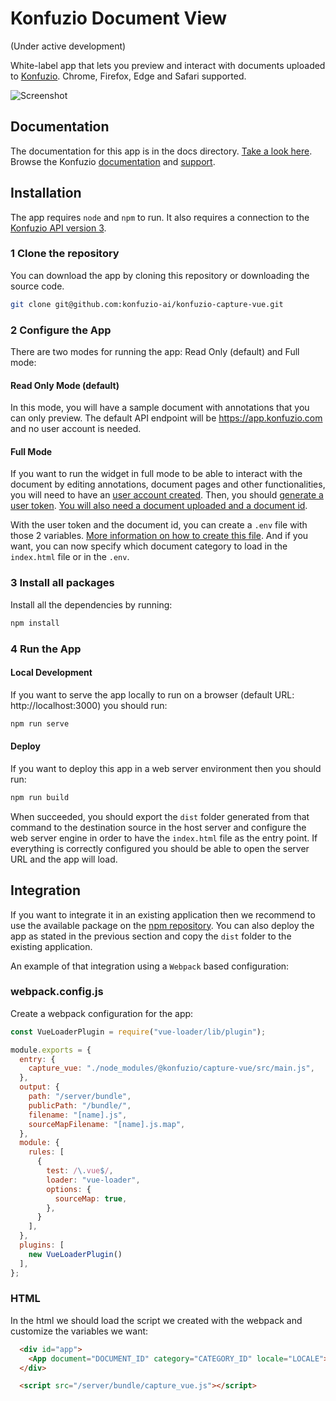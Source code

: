 # Konfuzio Document View

(Under active development)

White-label app that lets you preview and interact with documents uploaded to [Konfuzio](https://konfuzio.com). Chrome, Firefox, Edge and Safari supported.

![Screenshot](http://raw.githubusercontent.com/konfuzio-ai/konfuzio-capture-vue/main/screenshot.png)

## Documentation

The documentation for this app is in the docs directory. [Take a look here](docs/README.md).
Browse the Konfuzio [documentation](https://dev.konfuzio.com/) and [support](https://help.konfuzio.com/).

## Installation

The app requires `node` and `npm` to run. It also requires a connection to the [Konfuzio API version 3](https://app.konfuzio.com/v3/swagger/).

### 1 Clone the repository

You can download the app by cloning this repository or downloading the source code.
```bash
git clone git@github.com:konfuzio-ai/konfuzio-capture-vue.git
```

### 2 Configure the App

There are two modes for running the app: Read Only (default) and Full mode:

#### Read Only Mode (default)

In this mode, you will have a sample document with annotations that you can only preview. The default API endpoint will be https://app.konfuzio.com and no user account is needed.

#### Full Mode

If you want to run the widget in full mode to be able to interact with the document by editing annotations, document pages and other functionalities, you will need to have an [user account created](docs/README.md#create-an-user-account). Then, you should [generate a user token](docs/README.md#generate-user-token).
[You will also need a document uploaded and a document id](docs/README.md#upload-document--get-document-id).

With the user token and the document id, you can create a `.env` file with those 2 variables. [More information on how to create this file](docs/README.md#creating-a-env). And if you want, you can now specify which document category to load in the `index.html` file or in the `.env`. 

### 3 Install all packages

Install all the dependencies by running:

```bash
npm install
```

### 4 Run the App

#### Local Development

If you want to serve the app locally to run on a browser (default URL: http://localhost:3000) you should run:

```bash
npm run serve
```

#### Deploy

If you want to deploy this app in a web server environment then you should run:
```bash
npm run build
```

When succeeded, you should export the `dist` folder generated from that command to the destination source in the host server and configure the web server engine in order to have the `index.html` file as the entry point. If everything is correctly configured you should be able to open the server URL and the app will load.

## Integration

If you want to integrate it in an existing application then we recommend to use the available package on the [npm repository](https://www.npmjs.com/package/@konfuzio/capture-vue).
You can also deploy the app as stated in the previous section and copy the `dist` folder to the existing application.

An example of that integration using a `Webpack` based configuration:

### webpack.config.js

Create a webpack configuration for the app:

```javascript
const VueLoaderPlugin = require("vue-loader/lib/plugin");

module.exports = {
  entry: {
    capture_vue: "./node_modules/@konfuzio/capture-vue/src/main.js",
  },
  output: {
    path: "/server/bundle",
    publicPath: "/bundle/",
    filename: "[name].js",
    sourceMapFilename: "[name].js.map",
  },
  module: {
    rules: [
      {
        test: /\.vue$/,
        loader: "vue-loader",
        options: {
          sourceMap: true,
        },
      }
    ],
  },
  plugins: [
    new VueLoaderPlugin()
  ],
};
```

### HTML

In the html we should load the script we created with the webpack and customize the variables we want:

```html
  <div id="app">
    <App document="DOCUMENT_ID" category="CATEGORY_ID" locale="LOCALE"></App>
  </div>

  <script src="/server/bundle/capture_vue.js"></script>
```



